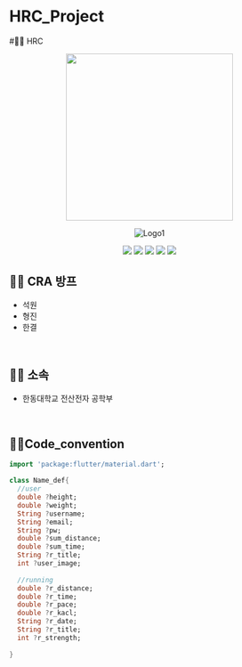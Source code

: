 # HRC_Project

#🏃‍♂️  HRC

<div align="center">
<p align="center"><img src="https://user-images.githubusercontent.com/98035984/179438907-a5c8ae27-2a04-4630-ab22-e9d774423d55.png" height="300px" width="300px"></p>


![Logo1](https://user-images.githubusercontent.com/98035984/179438786-c614ae0c-8f51-4a95-89bf-51da51499473.png)


 <img src="https://img.shields.io/badge/Flutter-02569B?style=for-the-badge&logo=Flutter&logoColor=white"/>
  <img src="https://img.shields.io/badge/Firebase-FFFF00?style=flat-square&logo=Firebase&logoColor="white"/>
 <imgsrc="https://img.shields.io/badge/GitHub-181717?style=flat-square&logo=GitHub&logoColor="white"/>
 <img src="https://img.shields.io/badge/VisualStudioCode-007ACC?style=flat-square&logo=VisualStudioCode&logoColor="white"/>
 <img src="https://img.shields.io/badge/KakaoTalk-FFFF00?style=flat-square&logo=KakaoTalk&logoColor="white"/>
 <img src="https://img.shields.io/badge/Markdown-000000?style=flat-square&logo=Markdown&logoColor="white"/>

</div>
  
## 🏃‍♂️ CRA 방프
 - 석원
 - 형진
 - 한결

<br/>

## 🏃‍♂️ 소속
  - 한동대학교 전산전자 공학부

<br/>





## 🏃‍♂️Code_convention
```dart
import 'package:flutter/material.dart';

class Name_def{
  //user
  double ?height;
  double ?weight;
  String ?username;
  String ?email;
  String ?pw;
  double ?sum_distance;
  double ?sum_time;
  String ?r_title;
  int ?user_image;
  
  //running
  double ?r_distance;
  double ?r_time;
  double ?r_pace;
  double ?r_kacl;
  String ?r_date;
  String ?r_title;
  int ?r_strength;
  
}
```
